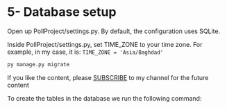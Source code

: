 # 5- Database setup

Open up PollProject/settings.py. By default, the configuration uses SQLite.

Inside PollProject/settings.py, set TIME\_ZONE to your time zone. For example, in my case, it is: `TIME_ZONE = 'Asia/Baghdad'`

```python
py manage.py migrate
```

If you like the content, please [SUBSCRIBE](https://www.youtube.com/channel/UCpbWlHEqBSnJb6i4UemXQpA?sub_confirmation=1) to my channel for the future content

To create the tables in the database we run the following command: